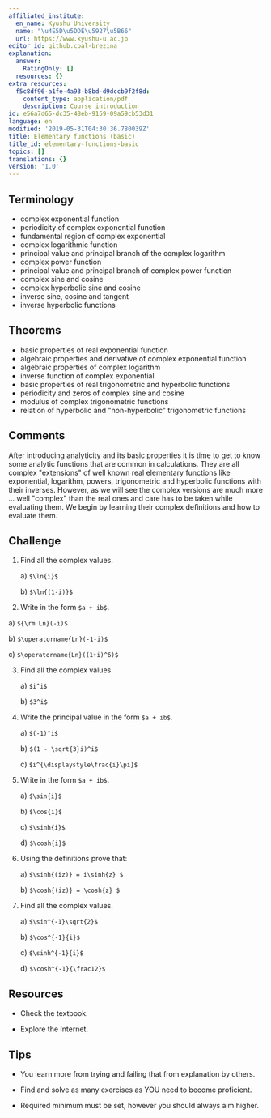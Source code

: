 ```yaml
---
affiliated_institute:
  en_name: Kyushu University
  name: "\u4E5D\u5DDE\u5927\u5B66"
  url: https://www.kyushu-u.ac.jp
editor_id: github.cbal-brezina
explanation:
  answer:
    RatingOnly: []
  resources: {}
extra_resources:
  f5c8df96-a1fe-4a93-b8bd-d9dccb9f2f8d:
    content_type: application/pdf
    description: Course introduction
id: e56a7d65-dc35-48eb-9159-09a59cb53d31
language: en
modified: '2019-05-31T04:30:36.780039Z'
title: Elementary functions (basic)
title_id: elementary-functions-basic
topics: []
translations: {}
version: '1.0'
---
```


## Terminology 
- complex exponential function
- periodicity of complex exponential function
- fundamental region of complex exponential
- complex logarithmic function
- principal value and principal branch  of the complex logarithm 
- complex power function
- principal value and principal branch of complex power function
- complex sine and cosine
- complex hyperbolic sine and cosine
- inverse sine, cosine and tangent
- inverse hyperbolic functions








## Theorems

- basic properties of real exponential function
- algebraic properties and derivative of complex exponential function
- algebraic properties of complex logarithm
- inverse function of complex exponential
- basic properties of real trigonometric and hyperbolic functions
- periodicity and zeros of complex sine and cosine
- modulus of complex trigonometric functions
- relation of hyperbolic and "non-hyperbolic" trigonometric functions






## Comments

After introducing analyticity and its basic properties it is time to get to know some analytic functions that are common in calculations. They are all complex "extensions" of  well known real elementary functions like exponential, logarithm, powers, trigonometric and hyperbolic functions with their inverses. However, as we will see the complex versions are much more ... well "complex" than the real ones and care has to be taken while evaluating them. We begin by learning their complex definitions and how to evaluate them.






## Challenge

1.  Find all the complex values.

    a) `$\ln{i}$`
    
    b) `$\ln{(1-i)}$`
    

2. Write in the form `$a + ib$`.
    
  a) `${\rm Ln}(-i)$`
    
  b) `$\operatorname{Ln}(-1-i)$`
    
  c) `$\operatorname{Ln}((1+i)^6)$`


3. Find all the complex values.
    
    a) `$i^i$`

    b) `$3^i$`
    
4. Write the principal value in the form `$a + ib$`.    

    a) `$(-1)^i$`
    
    b) `$(1 - \sqrt{3}i)^i$`
    
    c) `$i^{\displaystyle\frac{i}\pi}$`
    
5. Write in the form `$a + ib$`.

   a) `$\sin{i}$`
   
   b) `$\cos{i}$`
   
   c) `$\sinh{i}$`
   
   d) `$\cosh{i}$`
   
   
6. Using the definitions prove that:

   a) `$\sinh{(iz)} = i\sinh{z} $`
   
   b) `$\cosh{(iz)} = \cosh{z} $`

7. Find all the complex values.

   a) `$\sin^{-1}\sqrt{2}$`
   
   b) `$\cos^{-1}{i}$`
   
   c) `$\sinh^{-1}{i}$`
   
   d) `$\cosh^{-1}{\frac12}$`









## Resources

- Check the textbook.


- Explore the Internet.


## Tips


- You learn more from trying and failing that from  explanation by others.

- Find and solve as many exercises as YOU need to become proficient.

- Required minimum must be set, however you should always aim higher.






